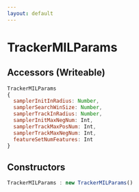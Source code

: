 ```yaml
---
layout: default
---
```


# TrackerMILParams

## Accessors (Writeable)
``` javascript
TrackerMILParams
{
  samplerInitInRadius: Number,
  samplerSearchWinSize: Number,
  samplerTrackInRadius: Number,
  samplerInitMaxNegNum: Int,
  samplerTrackMaxPosNum: Int,
  samplerTrackMaxNegNum: Int,
  featureSetNumFeatures: Int
}
```

<a name="constructors"></a>

## Constructors
``` javascript
TrackerMILParams : new TrackerMILParams()
```